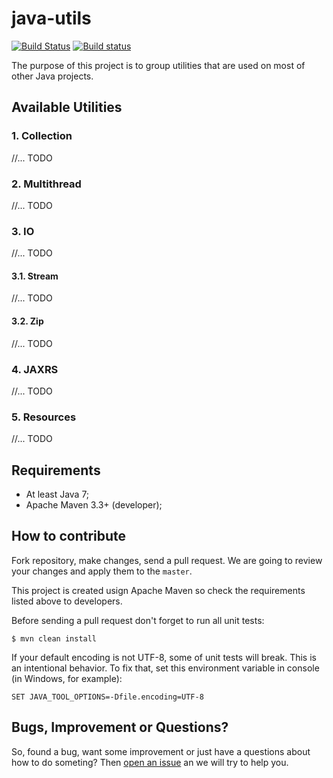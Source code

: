 java-utils
==========

[![Build Status](https://travis-ci.org/eidoscode/java-utils.svg?branch=master)](https://travis-ci.org/eidoscode/java-utils)
[![Build status](https://ci.appveyor.com/api/projects/status/v4fyhfqu23bcokfn/branch/master?svg=true)](https://ci.appveyor.com/project/antonini/java-utils/branch/master)

The purpose of this project is to group utilities that are used on most of other Java projects.


## Available Utilities

### 1. Collection

//... TODO

### 2. Multithread

//... TODO

### 3. IO

//... TODO

#### 3.1. Stream 

//... TODO

#### 3.2. Zip

//... TODO

### 4. JAXRS

//... TODO

### 5. Resources

//... TODO



## Requirements

* At least Java 7;
* Apache Maven 3.3+ (developer);



## How to contribute

Fork repository, make changes, send a pull request. We are going to review your changes and apply them to the `master`.

This project is created usign Apache Maven so check the requirements listed above to developers. 

Before sending a pull request don't forget to run all unit tests:

```
$ mvn clean install
```

If your default encoding is not UTF-8, some of unit tests will break. This
is an intentional behavior. To fix that, set this environment variable
in console (in Windows, for example):

```
SET JAVA_TOOL_OPTIONS=-Dfile.encoding=UTF-8
```

## Bugs, Improvement or Questions?

So, found a bug, want some improvement or just have a questions about how to do someting? Then [open an issue](https://github.com/eidoscode/java-utils/issues/new) an we will try to help you.
